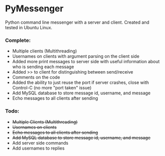 # PyMessenger

Python command line messenger with a server and client. Created and tested in Ubuntu Linux.

### Complete:
- Multiple clients (Multithreading)
- Usernames on clients with argument parsing on the client side
- Added more print messages to server side with useful information about who is sending each message
- Added >> to client for distinguishing between send/receive
- Comments on the code
- Added the ability to just reuse the port if server crashes, close with Control-C (no more "port taken" issue)
- Add MySQL database to store message id, username, and message
- Echo messages to all clients after sending

### Todo:
- ~~Multiple Clients (Multithreading)~~
- ~~Usernames on clients~~
- ~~Echo messages to all clients after sending~~
- ~~Add MySQL database to store message id, username, and message~~
- Add server side commands
- Add usernames to replies

